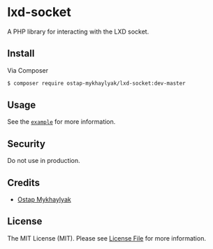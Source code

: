 # lxd-socket


A PHP library for interacting with the LXD socket.

## Install

Via Composer

``` bash
$ composer require ostap-mykhaylyak/lxd-socket:dev-master
```

## Usage

See the [`example`](./example) for more information.


## Security

Do not use in production.

## Credits

- [Ostap Mykhaylyak][link-author]

## License

The MIT License (MIT). Please see [License File](./LICENSE.md) for more information.

[link-author]: https://ostap.dev
